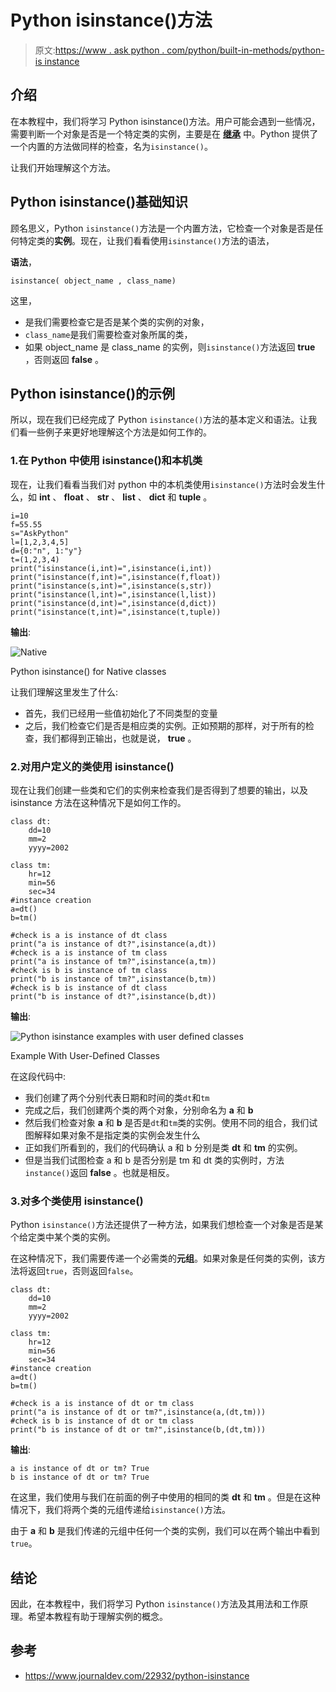 # Python isinstance()方法

> 原文:[https://www . ask python . com/python/built-in-methods/python-is instance](https://www.askpython.com/python/built-in-methods/python-isinstance)

## 介绍

在本教程中，我们将学习 Python isinstance()方法。用户可能会遇到一些情况，需要判断一个对象是否是一个特定类的实例，主要是在 **[继承](https://www.askpython.com/python/oops/inheritance-in-python)** 中。Python 提供了一个内置的方法做同样的检查，名为`isinstance()`。

让我们开始理解这个方法。

## Python isinstance()基础知识

顾名思义，Python `isinstance()`方法是一个内置方法，它检查一个对象是否是任何特定类的**实例**。现在，让我们看看使用`isinstance()`方法的语法，

**语法**，

```
isinstance( object_name , class_name)

```

这里，

*   是我们需要检查它是否是某个类的实例的对象，
*   `class_name`是我们需要检查对象所属的类，
*   如果 object_name 是 class_name 的实例，则`isinstance()`方法返回 **true** ，否则返回 **false** 。

## Python isinstance()的示例

所以，现在我们已经完成了 Python `isinstance()`方法的基本定义和语法。让我们看一些例子来更好地理解这个方法是如何工作的。

### 1.在 Python 中使用 isinstance()和本机类

现在，让我们看看当我们对 python 中的本机类使用`isinstance()`方法时会发生什么，如 **int** 、 **float** 、 **str** 、 **list** 、 **dict** 和 **tuple** 。

```
i=10
f=55.55
s="AskPython"
l=[1,2,3,4,5]
d={0:"n", 1:"y"}
t=(1,2,3,4)
print("isinstance(i,int)=",isinstance(i,int))
print("isinstance(f,int)=",isinstance(f,float))
print("isinstance(s,int)=",isinstance(s,str))
print("isinstance(l,int)=",isinstance(l,list))
print("isinstance(d,int)=",isinstance(d,dict))
print("isinstance(t,int)=",isinstance(t,tuple))

```

**输出**:

![Native](../Images/9e6034b03fb2d7718aa14f844a322235.png)

Python isinstance() for Native classes

让我们理解这里发生了什么:

*   首先，我们已经用一些值初始化了不同类型的变量
*   之后，我们检查它们是否是相应类的实例。正如预期的那样，对于所有的检查，我们都得到正输出，也就是说， **true** 。

### 2.对用户定义的类使用 isinstance()

现在让我们创建一些类和它们的实例来检查我们是否得到了想要的输出，以及 isinstance 方法在这种情况下是如何工作的。

```
class dt:
    dd=10
    mm=2
    yyyy=2002

class tm:
    hr=12
    min=56
    sec=34
#instance creation
a=dt()
b=tm()

#check is a is instance of dt class
print("a is instance of dt?",isinstance(a,dt))
#check is a is instance of tm class
print("a is instance of tm?",isinstance(a,tm))
#check is b is instance of tm class
print("b is instance of tm?",isinstance(b,tm))
#check is b is instance of dt class
print("b is instance of dt?",isinstance(b,dt))

```

**输出**:

![Python isinstance examples with user defined classes](../Images/0fed4d06ed682e001fd0ef483b09a10a.png)

Example With User-Defined Classes

在这段代码中:

*   我们创建了两个分别代表日期和时间的类`dt`和`tm`
*   完成之后，我们创建两个类的两个对象，分别命名为 **a** 和 **b**
*   然后我们检查对象 **a** 和 **b** 是否是`dt`和`tm`类的实例。使用不同的组合，我们试图解释如果对象不是指定类的实例会发生什么
*   正如我们所看到的，我们的代码确认 a 和 b 分别是类 **dt** 和 **tm** 的实例。
*   但是当我们试图检查 a 和 b 是否分别是 tm 和 dt 类的实例时，方法`instance()`返回 **false** 。也就是相反。

### 3.对多个类使用 isinstance()

Python `isinstance()`方法还提供了一种方法，如果我们想检查一个对象是否是某个给定类中某个类的实例。

在这种情况下，我们需要传递一个必需类的**元组**。如果对象是任何类的实例，该方法将返回`true`，否则返回`false`。

```
class dt:
    dd=10
    mm=2
    yyyy=2002

class tm:
    hr=12
    min=56
    sec=34
#instance creation
a=dt()
b=tm()

#check is a is instance of dt or tm class
print("a is instance of dt or tm?",isinstance(a,(dt,tm)))
#check is b is instance of dt or tm class
print("b is instance of dt or tm?",isinstance(b,(dt,tm)))

```

**输出**:

```
a is instance of dt or tm? True
b is instance of dt or tm? True

```

在这里，我们使用与我们在前面的例子中使用的相同的类 **dt** 和 **tm** 。但是在这种情况下，我们将两个类的元组传递给`isinstance()`方法。

由于 **a** 和 **b** 是我们传递的元组中任何一个类的实例，我们可以在两个输出中看到`true`。

## 结论

因此，在本教程中，我们将学习 Python `isinstance()`方法及其用法和工作原理。希望本教程有助于理解实例的概念。

## 参考

*   https://www.journaldev.com/22932/python-isinstance
